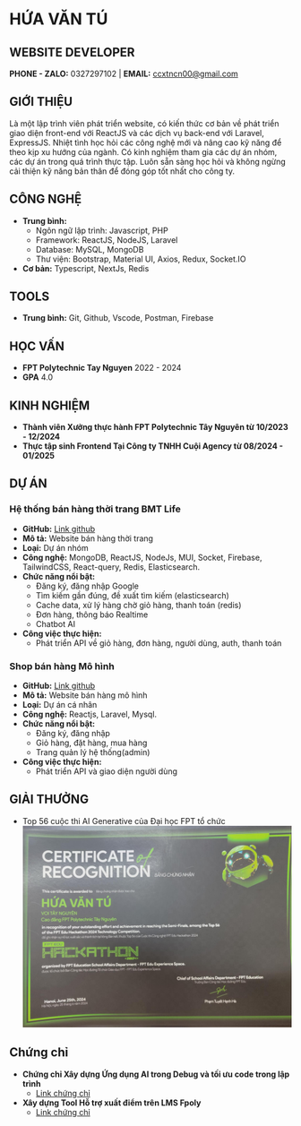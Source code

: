 # HỨA VĂN TÚ
## WEBSITE DEVELOPER

**PHONE - ZALO:** 0327297102 | **EMAIL:** ccxtncn00@gmail.com

## GIỚI THIỆU

Là một lập trình viên phát triển website, có kiến thức cơ bản về phát triển giao diện front-end với ReactJS và các dịch vụ back-end với Laravel, ExpressJS. Nhiệt tình học hỏi các công nghệ mới và nâng cao kỹ năng để theo kịp xu hướng của ngành. Có kinh nghiệm tham gia các dự án nhóm, các dự án trong quá trình thực tập. Luôn sẵn sàng học hỏi và không ngừng cải thiện kỹ năng bản thân để đóng góp tốt nhất cho công ty.

## CÔNG NGHỆ
- **Trung bình:**
  - Ngôn ngữ lập trình: Javascript, PHP
  - Framework: ReactJS, NodeJS, Laravel
  - Database: MySQL, MongoDB
  - Thư viện: Bootstrap, Material UI, Axios, Redux, Socket.IO
- **Cơ bản:** Typescript, NextJs, Redis
## TOOLS
- **Trung bình:** Git, Github, Vscode, Postman, Firebase
## HỌC VẤN
- **FPT Polytechnic Tay Nguyen**
2022 - 2024
- **GPA**
4.0
## KINH NGHIỆM
- **Thành viên Xưởng thực hành FPT Polytechnic Tây Nguyên từ 10/2023 - 12/2024**
- **Thực tập sinh Frontend Tại Công ty TNHH Cuội Agency từ 08/2024 - 01/2025**
## DỰ ÁN
### Hệ thống bán hàng thời trang BMT Life
- **GitHub:** [Link github](https://github.com/hptprobook/datn)
- **Mô tả:** Website bán hàng thời trang
- **Loại:** Dự án nhóm
- **Công nghệ:** MongoDB, ReactJS, NodeJs, MUI, Socket, Firebase, TailwindCSS, React-query, Redis, Elasticsearch.
- **Chức năng nổi bật:**
  - Đăng ký, đăng nhập Google
  - Tìm kiếm gần đúng, đề xuất tìm kiếm (elasticsearch)
  - Cache data, xử lý hàng chờ giỏ hàng, thanh toán (redis)
  - Đơn hàng, thông báo Realtime
  - Chatbot AI
- **Công việc thực hiện:**
  - Phát triển API về giỏ hàng, đơn hàng, người dùng, auth, thanh toán
### Shop bán hàng Mô hình
- **GitHub:** [Link github](https://github.com/ccxtncntus/wibustore)
- **Mô tả:** Website bán hàng mô hình
- **Loại:** Dự án cá nhân
- **Công nghệ:** Reactjs, Laravel, Mysql.
- **Chức năng nổi bật:**
  - Đăng ký, đăng nhập
  - Giỏ hàng, đặt hàng, mua hàng
  - Trang quản lý hệ thống(admin)
- **Công việc thực hiện:**
  - Phát triển API và giao diện người dùng
## GIẢI THƯỞNG
- Top 56 cuộc thi AI Generative của Đại học FPT tổ chức
![Alt text](https://github.com/ccxtncntus/ccxtncntus/blob/main/hackathon.jpg)
## Chứng chỉ
- **Chứng chỉ Xây dựng Ứng dụng AI trong Debug và tối ưu code trong lập trình**
  - [Link chứng chỉ](https://canvato.net/sl/tgZQ9)
- **Xây dựng Tool Hỗ trợ xuất điểm trên LMS Fpoly**
  - [Link chứng chỉ](https://canvato.net/sl/gG4Ry)
